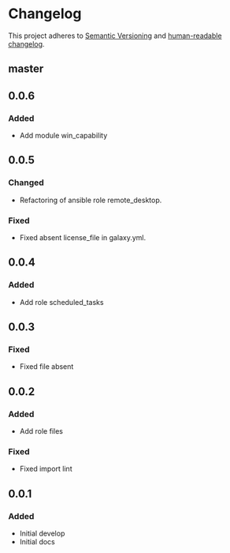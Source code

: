 # Changelog

This project adheres to [Semantic Versioning](https://semver.org/spec/v2.0.0.html)
and [human-readable changelog](https://keepachangelog.com/en/1.0.0/).

## master

## 0.0.6

### Added

- Add module win_capability

## 0.0.5

### Changed

- Refactoring of ansible role remote_desktop.

### Fixed

- Fixed absent license_file in galaxy.yml.

## 0.0.4

### Added

- Add role scheduled_tasks

## 0.0.3

### Fixed

- Fixed file absent

## 0.0.2

### Added

- Add role files

### Fixed

- Fixed import lint

## 0.0.1

### Added

- Initial develop
- Initial docs
